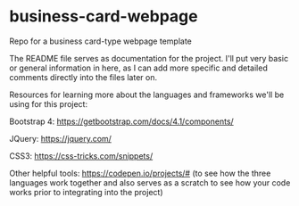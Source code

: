 # business-card-webpage
Repo for a business card-type webpage template

The README file serves as documentation for the project. I'll put very basic or general information in here, as I can add more specific and detailed comments directly into the files later on.

Resources for learning more about the languages and frameworks we'll be using for this project:

Bootstrap 4: https://getbootstrap.com/docs/4.1/components/

JQuery: https://jquery.com/

CSS3: https://css-tricks.com/snippets/

Other helpful tools: https://codepen.io/projects/# (to see how the three languages work together and also serves as a scratch to see how your code works prior to integrating into the project)

